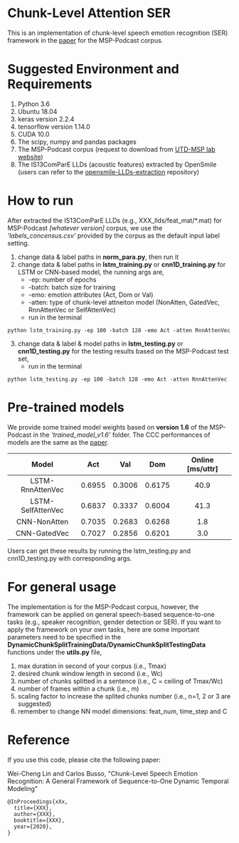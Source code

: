 # Chunk-Level Attention SER
This is an implementation of chunk-level speech emotion recognition (SER) framework in the [paper]() for the MSP-Podcast corpus.

# Suggested Environment and Requirements
1. Python 3.6
2. Ubuntu 18.04
3. keras version 2.2.4
4. tensorflow version 1.14.0
5. CUDA 10.0
6. The scipy, numpy and pandas packages
7. The MSP-Podcast corpus (request to download from [UTD-MSP lab website](https://ecs.utdallas.edu/research/researchlabs/msp-lab/MSP-Podcast.html))
8. The IS13ComParE LLDs (acoustic features) extracted by OpenSmile (users can refer to the [opensmile-LLDs-extraction](https://github.com/winston-lin-wei-cheng/opensmile-LLDs-extraction) repository) 

# How to run
After extracted the IS13ComParE LLDs (e.g., XXX_llds/feat_mat/\*.mat) for MSP-Podcast *[whatever version]* corpus, we use the *'labels_concensus.csv'* provided by the corpus as the default input label setting. 
1. change data & label paths in **norm_para.py**, then run it 
2. change data & label paths in **lstm_training.py** or **cnn1D_training.py** for LSTM or CNN-based model, the running args are,
   * -ep: number of epochs
   * -batch: batch size for training
   * -emo: emotion attributes (Act, Dom or Val)
   * -atten: type of chunk-level attneiton model (NonAtten, GatedVec, RnnAttenVec or SelfAttenVec)
   * run in the terminal
```
python lstm_training.py -ep 100 -batch 128 -emo Act -atten RnnAttenVec
```
3. change data & label & model paths in **lstm_testing.py** or **cnn1D_testing.py** for the testing results based on the MSP-Podcast test set,
   * run in the terminal
```
python lstm_testing.py -ep 100 -batch 128 -emo Act -atten RnnAttenVec
```

# Pre-trained models
We provide some trained model weights based on **version 1.6** of the MSP-Podcast in the *'trained_model_v1.6'* folder. The CCC performances of models are the same as the [paper]().

| Model            | Act              | Val              | Dom              | Online [ms/uttr] |
|:----------------:|:----------------:|:----------------:|:----------------:|:----------------:|
| LSTM-RnnAttenVec | 0.6955           | 0.3006           | 0.6175           | 40.9             |
| LSTM-SelfAttenVec| 0.6837           | 0.3337           | 0.6004           | 41.3             |
| CNN-NonAtten     | 0.7035           | 0.2683           | 0.6268           | 1.8              |
| CNN-GatedVec     | 0.7027           | 0.2856           | 0.6201           | 3.0              |

Users can get these results by running the lstm_testing.py and cnn1D_testing.py with corresponding args.


# For general usage
The implementation is for the MSP-Podcast corpus, however, the framework can be applied on general speech-based sequence-to-one tasks (e.g., speaker recognition, gender detection or SER). If you want to apply the framework on your own tasks, here are some important parameters need to be specified in the **DynamicChunkSplitTrainingData/DynamicChunkSplitTestingData** functions under the **utils.py** file,
1. max duration in second of your corpus (i.e., Tmax)
2. desired chunk window length in second (i.e., Wc)
3. number of chunks splitted in a sentence (i.e., C = ceiling of Tmax/Wc)
4. number of frames within a chunk (i.e., m)
5. scaling factor to increase the splited chunks number (i.e., n=1, 2 or 3 are suggested)
6. remember to change NN model dimensions: feat_num, time_step and C


# Reference
If you use this code, please cite the following paper:

Wei-Cheng Lin and Carlos Busso, "Chunk-Level Speech Emotion Recognition: A General Framework of Sequence-to-One Dynamic Temporal Modeling"

```
@InProceedings{xXx,
  title={XXX},
  author={XXX},
  booktitle={XXX},
  year={2020},
} 
```
